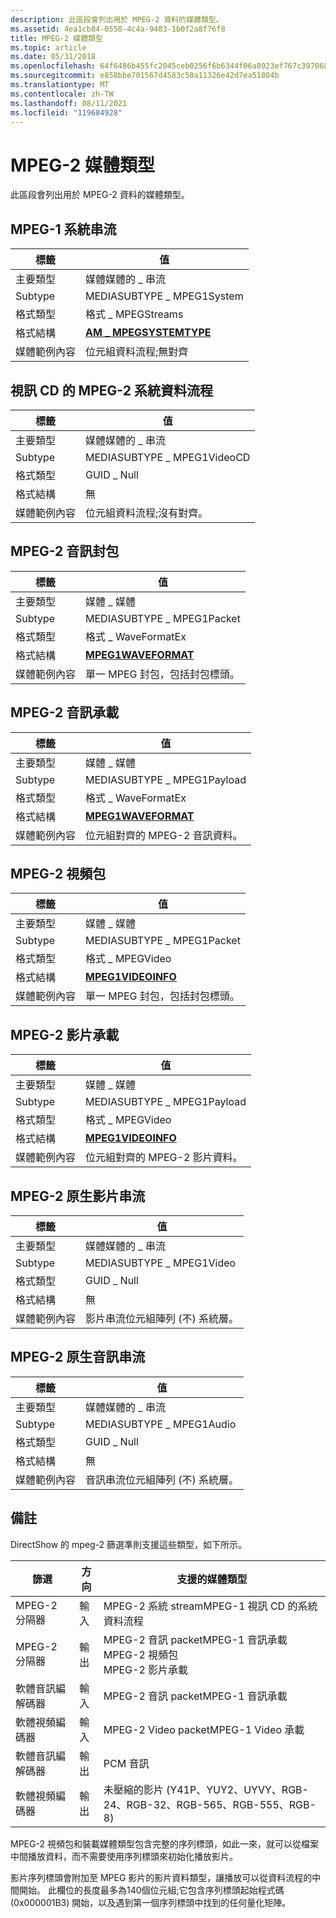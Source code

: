 ```yaml
---
description: 此區段會列出用於 MPEG-2 資料的媒體類型。
ms.assetid: 4ea1cb84-0558-4c4a-9483-1b0f2a8f76f8
title: MPEG-2 媒體類型
ms.topic: article
ms.date: 05/31/2018
ms.openlocfilehash: 64f6486b455fc2045ceb0256f6b6344f06a8923ef767c397068022acec052627
ms.sourcegitcommit: e858bbe701567d4583c50a11326e42d7ea51804b
ms.translationtype: MT
ms.contentlocale: zh-TW
ms.lasthandoff: 08/11/2021
ms.locfileid: "119684928"
---
```

# <a name="mpeg-1-media-types"></a>MPEG-2 媒體類型

此區段會列出用於 MPEG-2 資料的媒體類型。

## <a name="mpeg-1-system-stream"></a>MPEG-1 系統串流



| 標籤 | 值 |
|-----------------------|-------------------------------------------------|
| 主要類型            | 媒體媒體的 \_ 串流                               |
| Subtype               | MEDIASUBTYPE \_ MPEG1System                       |
| 格式類型           | 格式 \_ MPEGStreams                             |
| 格式結構      | [**AM \_ MPEGSYSTEMTYPE**](/previous-versions/windows/desktop/api/mpegtype/ns-mpegtype-am_mpegsystemtype) |
| 媒體範例內容 | 位元組資料流程;無對齊                       |



 

## <a name="mpeg-1-system-stream-from-video-cd"></a>視訊 CD 的 MPEG-2 系統資料流程



| 標籤 | 值 |
|-----------------------|----------------------------|
| 主要類型            | 媒體媒體的 \_ 串流          |
| Subtype               | MEDIASUBTYPE \_ MPEG1VideoCD |
| 格式類型           | GUID \_ Null                 |
| 格式結構      | 無                       |
| 媒體範例內容 | 位元組資料流程;沒有對齊。 |



 

## <a name="mpeg-1-audio-packet"></a>MPEG-2 音訊封包



| 標籤 | 值 |
|-----------------------|------------------------------------------------|
| 主要類型            | 媒體 \_ 媒體                               |
| Subtype               | MEDIASUBTYPE \_ MPEG1Packet                      |
| 格式類型           | 格式 \_ WaveFormatEx                           |
| 格式結構      | [**MPEG1WAVEFORMAT**](/windows/desktop/api/mmreg/ns-mmreg-mpeg1waveformat)     |
| 媒體範例內容 | 單一 MPEG 封包，包括封包標頭。 |



 

## <a name="mpeg-1-audio-payload"></a>MPEG-2 音訊承載



| 標籤 | 值 |
|-----------------------|--------------------------------------------|
| 主要類型            | 媒體 \_ 媒體                           |
| Subtype               | MEDIASUBTYPE \_ MPEG1Payload                 |
| 格式類型           | 格式 \_ WaveFormatEx                       |
| 格式結構      | [**MPEG1WAVEFORMAT**](/windows/desktop/api/mmreg/ns-mmreg-mpeg1waveformat) |
| 媒體範例內容 | 位元組對齊的 MPEG-2 音訊資料。            |



 

## <a name="mpeg-1-video-packet"></a>MPEG-2 視頻包



| 標籤 | 值 |
|-----------------------|------------------------------------------------|
| 主要類型            | 媒體 \_ 媒體                               |
| Subtype               | MEDIASUBTYPE \_ MPEG1Packet                      |
| 格式類型           | 格式 \_ MPEGVideo                              |
| 格式結構      | [**MPEG1VIDEOINFO**](/previous-versions/windows/desktop/api/amvideo/ns-amvideo-mpeg1videoinfo)       |
| 媒體範例內容 | 單一 MPEG 封包，包括封包標頭。 |



 

## <a name="mpeg-1-video-payload"></a>MPEG-2 影片承載



| 標籤 | 值 |
|-----------------------|------------------------------------------|
| 主要類型            | 媒體 \_ 媒體                         |
| Subtype               | MEDIASUBTYPE \_ MPEG1Payload               |
| 格式類型           | 格式 \_ MPEGVideo                        |
| 格式結構      | [**MPEG1VIDEOINFO**](/previous-versions/windows/desktop/api/amvideo/ns-amvideo-mpeg1videoinfo) |
| 媒體範例內容 | 位元組對齊的 MPEG-2 影片資料。          |



 

## <a name="mpeg-1-native-video-stream"></a>MPEG-2 原生影片串流



| 標籤 | 值 |
|-----------------------|------------------------------------------------|
| 主要類型            | 媒體媒體的 \_ 串流                              |
| Subtype               | MEDIASUBTYPE \_ MPEG1Video                      |
| 格式類型           | GUID \_ Null                                     |
| 格式結構      | 無                                           |
| 媒體範例內容 | 影片串流位元組陣列 (不) 系統層。 |



 

## <a name="mpeg-1-native-audio-stream"></a>MPEG-2 原生音訊串流



| 標籤 | 值 |
|-----------------------|------------------------------------------------|
| 主要類型            | 媒體媒體的 \_ 串流                              |
| Subtype               | MEDIASUBTYPE \_ MPEG1Audio                      |
| 格式類型           | GUID \_ Null                                     |
| 格式結構      | 無                                           |
| 媒體範例內容 | 音訊串流位元組陣列 (不) 系統層。 |



 

## <a name="remarks"></a>備註

DirectShow 的 mpeg-2 篩選準則支援這些類型，如下所示。



| 篩選               | 方向 | 支援的媒體類型                                                                                             |
|----------------------|-----------|-------------------------------------------------------------------------------------------------------------------|
| MPEG-2 分隔器      | 輸入     | MPEG-2 系統 streamMPEG-1 視訊 CD 的系統資料流程<br/>                                                 |
| MPEG-2 分隔器      | 輸出    | MPEG-2 音訊 packetMPEG-1 音訊承載<br/> MPEG-2 視頻包<br/> MPEG-2 影片承載<br/> |
| 軟體音訊編解碼器 | 輸入     | MPEG-2 音訊 packetMPEG-1 音訊承載<br/>                                                                |
| 軟體視頻編碼器 | 輸入     | MPEG-2 Video packetMPEG-1 Video 承載<br/>                                                                |
| 軟體音訊編解碼器 | 輸出    | PCM 音訊                                                                                                         |
| 軟體視頻編碼器 | 輸出    | 未壓縮的影片 (Y41P、YUY2、UYVY、RGB-24、RGB-32、RGB-565、RGB-555、RGB-8)                                     |



 

MPEG-2 視頻包和裝載媒體類型包含完整的序列標頭，如此一來，就可以從檔案中間播放資料，而不需要使用序列標頭來初始化播放影片。

影片序列標頭會附加至 MPEG 影片的影片資料類型，讓播放可以從資料流程的中間開始。 此欄位的長度最多為140個位元組;它包含序列標頭起始程式碼 (0x000001B3) 開始，以及遇到第一個序列標頭中找到的任何量化矩陣。

 

 




